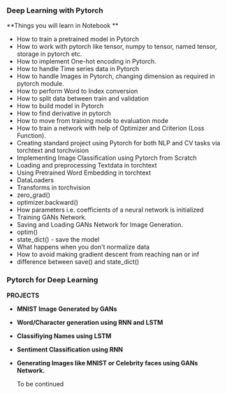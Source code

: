 ### Deep Learning with Pytorch

**Things you will learn in Notebook **

* How to train a pretrained model in Pytorch
* How to work with pytorch like tensor, numpy to tensor, named tensor, storage in pytorch etc.
* How to implement One-hot encoding in Pytorch.
* How to handle Time series data in Pytorch
* How to handle Images in Pytorch, changing dimension as required in pytorch module.
* How to perform Word to Index conversion
* How to split data between train and validation
* How to build model in Pytorch
* How to find derivative in pytorch
* How to move from training mode to evaluation mode
* How to train a network with help of Optimizer and Criterion (Loss Function).
* Creating standard project using Pytorch for both NLP and CV tasks via torchtext and torchvision
* Implementing Image Classification using Pytorch from Scratch
* Loading and preprocessing Textdata in torchtext
* Using Pretrained Word Embedding in torchtext
* DataLoaders
* Transforms in torchvision
* zero_grad()
* optimizer.backward()
* How parameters i.e. coefficients of a neural network is initialized
* Training GANs Network.
* Saving and Loading GANs Network for Image Generation.
* optim()
* state_dict() - save the model
* What happens when you don't normalize data
* How to avoid making gradient descent from reaching nan or inf
* difference between save() and state_dict()

### Pytorch for Deep Learning 

**PROJECTS**

 * **MNIST Image Generated by GANs**

 * **Word/Character generation using RNN and LSTM**
 
 * **Classifiying Names using LSTM** 
 
 * **Sentiment Classification using RNN**
 
 * **Generating Images like MNIST or Celebrity faces using GANs Network.**

     To be continued
